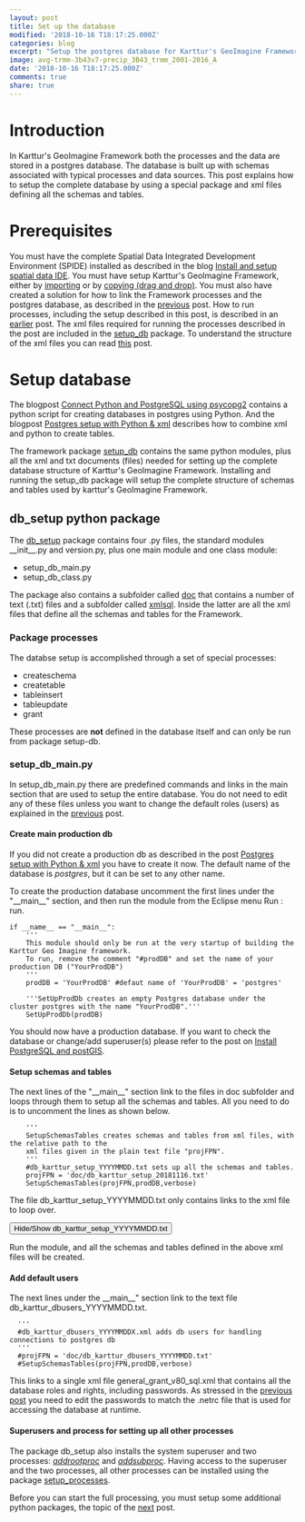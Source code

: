 ```yaml
---
layout: post
title: Set up the database
modified: '2018-10-16 T18:17:25.000Z'
categories: blog
excerpt: "Setup the postgres database for Karttur's GeoImagine Framework"
image: avg-trmm-3b43v7-precip_3B43_trmm_2001-2016_A
date: '2018-10-16 T18:17:25.000Z'
comments: true
share: true
---
```

<script src="https://karttur.github.io/common/assets/js/karttur/togglediv.js"></script>

# Introduction

In Karttur's GeoImagine Framework both the processes and the data are stored in a postgres database. The database is built up with schemas associated with typical processes and data sources. This post explains how to setup the complete database by using a special package and xml files defining all the schemas and tables.

# Prerequisites

You must have the complete Spatial Data Integrated Development Environment (SPIDE) installed as described in the blog [Install and setup spatial data IDE](https://karttur.github.io/setup-ide/). You must have setup Karttur's GeoImagine Framework, either by [importing](../blog-import-project-eclipse/) or by [copying (drag and drop)](../blog-copy-project-eclipse/). You must also have created a solution for how to link the Framework processes and the postgres database, as described in the [previous](../blog-setup-dblink/) post. How to run processes, including the setup described in this post, is described in an [earlier](../blog-run/) post. The xml files required for running the processes described in the post are included in the [<span class='pacakge'>setup_db</span>](https://github.com/karttur/geoimagine-setup_db/) package. To understand the structure of the xml files you can read [this](../blog-xml/) post.

# Setup database

The blogpost [Connect Python and PostgreSQL using psycopg2](https://karttur.github.io/setup-ide/setup-ide/connect-with-psycopg2/) contains a python script for creating databases in postgres using Python. And the blogpost [Postgres setup with Python & xml](https://karttur.github.io/setup-ide/setup-ide/setup-db-karttur/) describes how to combine xml and python to create tables.

The framework package [setup_db](https://github.com/karttur/geoimagine-setup_db/) contains the same python modules, plus all the xml and txt documents (files) needed for setting up the complete database structure of Karttur's GeoImagine Framework. Installing and running the <span class='package'>setup_db</span> package will setup the complete structure of schemas and tables used by karttur's GeoImagine Framework.

## db_setup python package

The [<span class='package'>db_setup</span>](https://github.com/karttur/geoimagine-setup_db/) package contains four <span class='file'>.py</span> files, the standard modules <span class='package'>\_\_init\_\_.py</span> and <span class='package'>version.py</span>, plus one main module and one class module:

- setup_db_main.py
- setup_db_class.py

The package also contains a subfolder called [<span class='file'>doc</span>](https://github.com/karttur/geoimagine-setup_db/tree/master/doc/) that contains a number of text (<span class='file'>.txt</span>) files and a subfolder called [<span class='file'>xmlsql</span>](https://github.com/karttur/geoimagine-setup_db/tree/master/doc/xmlsql). Inside the latter are all the xml files that define all the schemas and tables for the Framework.

### Package processes

The databse setup is accomplished through a set of special processes:

- createschema
- createtable
- tableinsert
- tableupdate
- grant

These processes are **not** defined in the database itself and can only be run from package <span class='package'>setup-db</span>.


### setup_db_main.py

In <span class='module'>setup_db_main.py</span> there are predefined commands and links in the main section that are used to setup the entire database. You do not need to edit any of these files unless you want to change the default roles (users) as explained in the [previous](../blog-setup-dblink/) post.

#### Create main production db

If you did not create a production db as described in the post [Postgres setup with Python & xml](https://karttur.github.io/setup-ide/setup-ide/setup-db-karttur/) you have to create it now. The default name of the database is _postgres_, but it can be set to any other name.

To create the production database uncomment the first lines under the "\_\_main\_\_" section, and then run the module from the <span class='app'>Eclipse</span> menu <span class='menu'>Run : run</span>.

```
if __name__ == "__main__":
    '''
    This module should only be run at the very startup of building the Karttur Geo Imagine framework.
    To run, remove the comment "#prodDB" and set the name of your production DB ("YourProdDB")
    '''
    prodDB = 'YourProdDB' #defaut name of 'YourProdDB' = 'postgres'

    '''SetUpProdDb creates an empty Postgres database under the cluster postgres with the name "YourProdDB".'''
    SetUpProdDb(prodDB)
```

You should now have a production database. If you want to check the database or change/add superuser(s) please refer to the post on [Install PostgreSQL and postGIS](https://karttur.github.io/setup-ide/setup-ide/install-postgres/).

#### Setup schemas and tables

The next lines of the "\_\_main\_\_" section link to the files in <span class='file'>doc</span> subfolder and loops through them to setup all the schemas and tables. All you need to do is to uncomment the lines as shown below.

```
    '''
    SetupSchemasTables creates schemas and tables from xml files, with the relative path to the
    xml files given in the plain text file "projFPN".
    '''
    #db_karttur_setup_YYYYMMDD.txt sets up all the schemas and tables.
    projFPN = 'doc/db_karttur_setup_20181116.txt'
    SetupSchemasTables(projFPN,prodDB,verbose)
```

The file <span class='file'>db_karttur_setup_YYYYMMDD.txt</span> only contains links to the xml file to loop over.

<button id= "togglesetuptxt" onclick="hiddencode('setuptxt')">Hide/Show db_karttur_setup_YYYYMMDD.txt</button>

<div id="setuptxt" style="display:none">

{% capture text-capture %}
{% raw %}

```
##### db_karttur_setup_YYYYMMDD.txt #####

# general_schema_vXX_sql.xml installs the default database schemas
xmlsql/general_schema_v80_sql.xml

# general_processes_vXX_sql.xml installs the tables for handling paths and processes and
# the core process handling all other process definitions,
xmlsql/general_processes_v80_sql.xml

#general_records_vXX_sql.xml adds records for super users and the process for managing all other processes
xmlsql/general_records_v80_sql.xml

# general_GDAL_vXX_sql.xml installs and fills the tables that defines the different
# cell types and file types that the system can handle
xmlsql/general_GDAL_v80_sql.xml

# general_processeschain_vXX_sql.xml installs the automated processing chains tables
xmlsql/general_processeschain_v80_sql.xml

# compositions_vXX_sql.xml installs the tables defining all layer compositions
xmlsql/compositions_v80_sql.xml

# all_system_regions_vXX_sql.xml installs the region tables for the different systems
xmlsql/all_system_regions_v80_sql.xml

# ancillary_vXX_sql.xml installs the tables that defines ancillary data sources
xmlsql/ancillary_v80_sql.xml

# endmember_vXX_sql.xml tables for soil line and vegetaton spectral extraction
xmlsql/endmember_v80_sql.xml

#landsat_tilecoord_vXX_sql.xml adds the coordinates for landsat tiles
xmlsql/landsat_tilecoords_v80_sql.xml

# landsat_scenes_bands_vXX_sql.xml installs the tables for landsat scenes, bands and masks
xmlsql/landsat_scenes_bands_v80_sql.xml

# landsat_templates_vXX_sql.xml installs the landsat template table
xmlsql/landsat_templates_v80_sql.xml

# landsat_usgs_meta_vXX_sql.xml installs the core landsat meta tables, the columns are installed later
xmlsql/landsat_usgs_meta_v80_sql.xml

# layout_vXX_sql.xml adds the tables for layout
xmlsql/layout_v80_sql.xml

# modis_scenes_bands_vXX_sql.xml adds both the table for holding all scenes available at the
# datapool as well as the tables for local modis data holdings
xmlsql/modis_scenes_bands_v80_sql.xml
```

{% endraw %}
{% endcapture %}
{% include widgets/toggle-code.html  toggle-text=text-capture  %}
</div>

Run the module, and all the schemas and tables defined in the above xml files will be created.

#### Add default users

The next lines under the \_\_main\_\_" section link to the text file <span class='file'>db_karttur_dbusers_YYYYMMDD.txt</span>.

```
  '''
  #db_karttur_dbusers_YYYYMMDDX.xml adds db users for handling connections to postgres db
  '''
  #projFPN = 'doc/db_karttur_dbusers_YYYYMMDD.txt'
  #SetupSchemasTables(projFPN,prodDB,verbose)
```

This links to a single xml file <span class='file'>general_grant_v80_sql.xml</span> that contains all the database roles and rights, including passwords. As stressed in the [previous post](../blog-setup-dblink/) you need to edit the passwords to match the <span class='file'>.netrc</span> file that is used for accessing the database at runtime.

#### Superusers and process for setting up all other processes

The package <span class='pacakge'>db_setup</span> also installs the system superuser and two processes: [_addrootproc_](../../subprocess/subproc-addrootproc/) and [_addsubproc_](../../subprocess/subproc-addsubproc/). Having access to the superuser and the two processes, all other processes can be installed using the package [<span class='package'>setup_processes</span>](../../package/package-setup_processes/).

Before you can start the full processing, you must setup some additional python packages, the topic of the [next](../blog-add-packages/) post.
